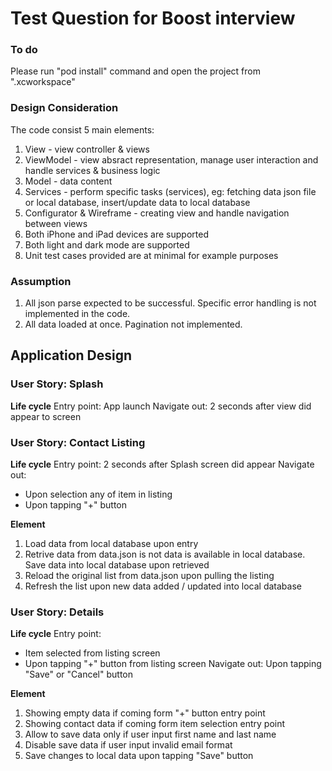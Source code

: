 # Test Question for Boost interview

### To do
Please run "pod install" command and open the project from ".xcworkspace"

### Design Consideration
The code consist 5 main elements:
1. View - view controller & views
2. ViewModel - view absract representation, manage user interaction and handle services & business logic
3. Model - data content
4. Services - perform specific tasks (services), eg: fetching data json file or local database, insert/update data to local database
5. Configurator & Wireframe - creating view and handle navigation between views
6. Both iPhone and iPad devices are supported
7. Both light and dark mode are supported
8. Unit test cases provided are at minimal for example purposes

### Assumption
1. All json parse expected to be successful. Specific error handling is not implemented in the code.
2. All data loaded at once. Pagination not implemented.

## Application Design

### User Story: Splash

**Life cycle** 
Entry point: App launch
Navigate out: 2 seconds after view did appear to screen

### User Story: Contact Listing

**Life cycle** 
Entry point: 2 seconds after Splash screen did appear
Navigate out: 
- Upon selection any of item in listing
- Upon tapping "+" button

**Element** 
1. Load data from local database upon entry
2. Retrive data from data.json is not data is available in local database. Save data into local database upon retrieved
3. Reload the original list from data.json upon pulling the listing
4. Refresh the list upon new data added / updated into local database

### User Story: Details

**Life cycle** 
Entry point: 
- Item selected from listing screen
- Upon tapping "+" button from listing screen
Navigate out: Upon tapping "Save" or "Cancel" button

**Element** 
1. Showing empty data if coming form "+" button entry point
2. Showing contact data if coming form item selection entry point
3. Allow to save data only if user input first name and last name
4. Disable save data if user input invalid email format
5. Save changes to local data upon tapping "Save" button
